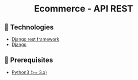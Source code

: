 <h1 align="center">Ecommerce - API REST</h1>

## :rocket: Technologies

* [Django rest framework](https://www.django-rest-framework.org/)
* [Django](https://www.djangoproject.com/)

## :electric_plug: Prerequisites

- [Python3 (>= 3.x)](https://www.python.org/downloads/)
